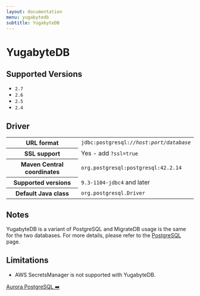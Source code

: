 ```yaml
---
layout: documentation
menu: yugabytedb
subtitle: YugabyteDB
---
```


# YugabyteDB

## Supported Versions

- `2.7`
- `2.6`
- `2.5`
- `2.4`

## Driver

<table class="table">
<tr>
<th>URL format</th>
<td><code>jdbc:postgresql://<i>host</i>:<i>port</i>/<i>database</i></code></td>
</tr>
<tr>
<th>SSL support</th>
<td>Yes - add <code>?ssl=true</code></td>
</tr>
<tr>
<th>Maven Central coordinates</th>
<td><code>org.postgresql:postgresql:42.2.14</code></td>
</tr>
<tr>
<th>Supported versions</th>
<td><code>9.3-1104-jdbc4</code> and later</td>
</tr>
<tr>
<th>Default Java class</th>
<td><code>org.postgresql.Driver</code></td>
</tr>
</table>

## Notes

YugabyteDB is a variant of PostgreSQL and MigrateDB usage is the same for the two databases. For more details,
please refer to the [PostgreSQL](/migratedb/documentation/database/postgresql) page.

## Limitations

- AWS SecretsManager is not supported with YugabyteDB.

<p class="next-steps">
    <a class="btn btn-primary" href="/migratedb/documentation/database/aurora-postgresql">Aurora PostgreSQL ➡️</a>
</p>
